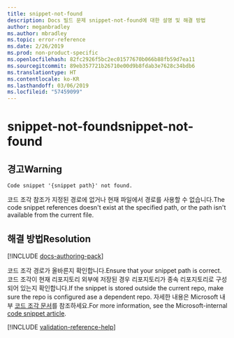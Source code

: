 ```yaml
---
title: snippet-not-found
description: Docs 빌드 문제 snippet-not-found에 대한 설명 및 해결 방법
author: meganbradley
ms.author: mbradley
ms.topic: error-reference
ms.date: 2/26/2019
ms.prod: non-product-specific
ms.openlocfilehash: 82fc2926f5bc2ec01577670b066b88fb59d7ea11
ms.sourcegitcommit: 89eb357721b26710e00d9b8fdab3e7628c34bdb6
ms.translationtype: HT
ms.contentlocale: ko-KR
ms.lasthandoff: 03/06/2019
ms.locfileid: "57459099"
---
```

# <a name="snippet-not-found"></a><span data-ttu-id="30e17-103">snippet-not-found</span><span class="sxs-lookup"><span data-stu-id="30e17-103">snippet-not-found</span></span>

## <a name="warning"></a><span data-ttu-id="30e17-104">경고</span><span class="sxs-lookup"><span data-stu-id="30e17-104">Warning</span></span>

`Code snippet '{snippet path}' not found.`

<span data-ttu-id="30e17-105">코드 조각 참조가 지정된 경로에 없거나 현재 파일에서 경로를 사용할 수 없습니다.</span><span class="sxs-lookup"><span data-stu-id="30e17-105">The code snippet references doesn't exist at the specified path, or the path isn't available from the current file.</span></span>

## <a name="resolution"></a><span data-ttu-id="30e17-106">해결 방법</span><span class="sxs-lookup"><span data-stu-id="30e17-106">Resolution</span></span>

[!INCLUDE [docs-authoring-pack](includes/docs-authoring-pack.md)]

<span data-ttu-id="30e17-107">코드 조각 경로가 올바른지 확인합니다.</span><span class="sxs-lookup"><span data-stu-id="30e17-107">Ensure that your snippet path is correct.</span></span> <span data-ttu-id="30e17-108">코드 조각이 현재 리포지토리 외부에 저장된 경우 리포지토리가 종속 리포지토리로 구성되어 있는지 확인합니다.</span><span class="sxs-lookup"><span data-stu-id="30e17-108">If the snippet is stored outside the current repo, make sure the repo is configured ase a dependent repo.</span></span> <span data-ttu-id="30e17-109">자세한 내용은 Microsoft 내부 [코드 조각 문서](https://review.docs.microsoft.com/en-us/help/contribute/code-in-docs?branch=master)를 참조하세요.</span><span class="sxs-lookup"><span data-stu-id="30e17-109">For more information, see the Microsoft-internal [code snippet article](https://review.docs.microsoft.com/en-us/help/contribute/code-in-docs?branch=master).</span></span>

<!--make sure to add this file to your includes folder and verify the path-->
[!INCLUDE [validation-reference-help](includes/validation-reference-help.md)]
